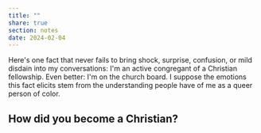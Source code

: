 ```yaml
---
title: ""
share: true
section: notes
date: 2024-02-04
---
```


Here's one fact that never fails to bring shock, surprise, confusion, or mild disdain into my conversations: I'm an active congregant of a Christian fellowship. Even better: I'm on the church board. I suppose the emotions this fact elicits stem from the understanding people have of me as a queer person of color.

## How did you become a Christian?